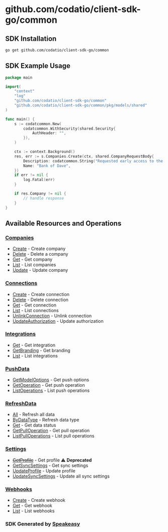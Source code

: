 # github.com/codatio/client-sdk-go/common

<!-- Start SDK Installation -->
## SDK Installation

```bash
go get github.com/codatio/client-sdk-go/common
```
<!-- End SDK Installation -->

## SDK Example Usage
<!-- Start SDK Example Usage -->
```go
package main

import(
	"context"
	"log"
	"github.com/codatio/client-sdk-go/common"
	"github.com/codatio/client-sdk-go/common/pkg/models/shared"
)

func main() {
    s := codatcommon.New(
        codatcommon.WithSecurity(shared.Security{
            AuthHeader: "",
        }),
    )

    ctx := context.Background()
    res, err := s.Companies.Create(ctx, shared.CompanyRequestBody{
        Description: codatcommon.String("Requested early access to the new financing scheme."),
        Name: "Bank of Dave",
    })
    if err != nil {
        log.Fatal(err)
    }

    if res.Company != nil {
        // handle response
    }
}
```
<!-- End SDK Example Usage -->

<!-- Start SDK Available Operations -->
## Available Resources and Operations


### [Companies](docs/companies/README.md)

* [Create](docs/companies/README.md#create) - Create company
* [Delete](docs/companies/README.md#delete) - Delete a company
* [Get](docs/companies/README.md#get) - Get company
* [List](docs/companies/README.md#list) - List companies
* [Update](docs/companies/README.md#update) - Update company

### [Connections](docs/connections/README.md)

* [Create](docs/connections/README.md#create) - Create connection
* [Delete](docs/connections/README.md#delete) - Delete connection
* [Get](docs/connections/README.md#get) - Get connection
* [List](docs/connections/README.md#list) - List connections
* [UnlinkConnection](docs/connections/README.md#unlinkconnection) - Unlink connection
* [UpdateAuthorization](docs/connections/README.md#updateauthorization) - Update authorization

### [Integrations](docs/integrations/README.md)

* [Get](docs/integrations/README.md#get) - Get integration
* [GetBranding](docs/integrations/README.md#getbranding) - Get branding
* [List](docs/integrations/README.md#list) - List integrations

### [PushData](docs/pushdata/README.md)

* [GetModelOptions](docs/pushdata/README.md#getmodeloptions) - Get push options
* [GetOperation](docs/pushdata/README.md#getoperation) - Get push operation
* [ListOperations](docs/pushdata/README.md#listoperations) - List push operations

### [RefreshData](docs/refreshdata/README.md)

* [All](docs/refreshdata/README.md#all) - Refresh all data
* [ByDataType](docs/refreshdata/README.md#bydatatype) - Refresh data type
* [Get](docs/refreshdata/README.md#get) - Get data status
* [GetPullOperation](docs/refreshdata/README.md#getpulloperation) - Get pull operation
* [ListPullOperations](docs/refreshdata/README.md#listpulloperations) - List pull operations

### [Settings](docs/settings/README.md)

* [~~GetProfile~~](docs/settings/README.md#getprofile) - Get profile :warning: **Deprecated**
* [GetSyncSettings](docs/settings/README.md#getsyncsettings) - Get sync settings
* [UpdateProfile](docs/settings/README.md#updateprofile) - Update profile
* [UpdateSyncSettings](docs/settings/README.md#updatesyncsettings) - Update all sync settings

### [Webhooks](docs/webhooks/README.md)

* [Create](docs/webhooks/README.md#create) - Create webhook
* [Get](docs/webhooks/README.md#get) - Get webhook
* [List](docs/webhooks/README.md#list) - List webhooks
<!-- End SDK Available Operations -->

### SDK Generated by [Speakeasy](https://docs.speakeasyapi.dev/docs/using-speakeasy/client-sdks)
